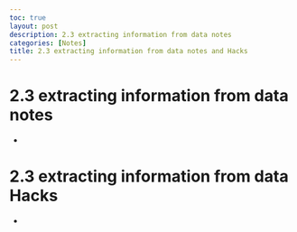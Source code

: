 ```yaml
---
toc: true
layout: post
description: 2.3 extracting information from data notes
categories: [Notes]
title: 2.3 extracting information from data notes and Hacks
---
```


# 2.3 extracting information from data notes
- 

# 2.3 extracting information from data Hacks
- 